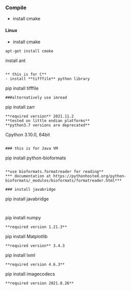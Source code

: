 ### Compile
- install cmake
#### Linux
- install cmake
```
apt-get install cmake

```
install ant
```

** this is for C**
- install **tifffile** python library
```
pip install tifffile 
```
###alternatively use imread
```
pip install zarr
```
**required version** 2021.11.2
**tested on little endian platforms**
**python3.7 versions are deprecated**

```
Cpython 3.10.0, 64bit
```

### this is for Java VM 
```
pip install python-bioformats
```

**use bioformats.formatreader for reading**
*** documentation at https://pythonhosted.org/python-bioformats/_modules/bioformats/formatreader.html***

### install javabridge
```
pip install javabridge
```


```
pip install numpy
```
**required version 1.21.3**

```
pip install Matplotlib 
```
**required version** 3.4.3

```
pip install lxml
```
**required version 4.6.3**

```
pip install imagecodecs
```
**required version 2021.8.26**

